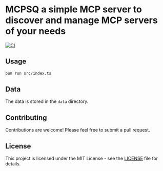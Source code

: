 # MCPSQ a simple MCP server to discover and manage MCP servers of your needs

[![CI](https://github.com/xinbenlv/mcpsq/actions/workflows/ci.yml/badge.svg)](https://github.com/xinbenlv/mcpsq/actions/workflows/ci.yml)

## Usage

```bash
bun run src/index.ts
```

## Data

The data is stored in the `data` directory.

## Contributing

Contributions are welcome! Please feel free to submit a pull request.

## License

This project is licensed under the MIT License - see the [LICENSE](LICENSE) file for details.
